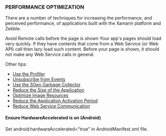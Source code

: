 ﻿
### PERFORMANCE OPTIMIZATION

There are a number of techniques for increasing the performance, and perceived performance, of applications built with the Xamarin platform and Zebble.

Avoid Remote calls before the page is shown
Your app's pages should load very quickly. If they have contents that come from a Web Service (or Web API) call then lazy load such content. Before your page is shown, it should not make any Web Service calls in general.

 

Other tips:

- [Use the Profiler](https://developer.xamarin.com/guides/cross-platform/deployment,_testing,_and_metrics/memory_perf_best_practices/#profiler)
- [Unsubscribe from Events](https://developer.xamarin.com/guides/cross-platform/deployment,_testing,_and_metrics/memory_perf_best_practices/#events)
- [Use the SGen Garbage Collector](https://developer.xamarin.com/guides/cross-platform/deployment,_testing,_and_metrics/memory_perf_best_practices/#sgen)
- [Reduce the Size of the Application](https://developer.xamarin.com/guides/cross-platform/deployment,_testing,_and_metrics/memory_perf_best_practices/#linker)
- [Optimize Image Resources](https://developer.xamarin.com/guides/cross-platform/deployment,_testing,_and_metrics/memory_perf_best_practices/#optimizeimages)
- [Reduce the Application Activation Period](https://developer.xamarin.com/guides/cross-platform/deployment,_testing,_and_metrics/memory_perf_best_practices/#activationperiod)
- [Reduce Web Service Communication](https://developer.xamarin.com/guides/cross-platform/deployment,_testing,_and_metrics/memory_perf_best_practices/#webservicecommunication)

#### Ensure HardwareAccelerated is on (Android)

Set android:hardwareAccelerated="true" in AndroidManifest.xml file.